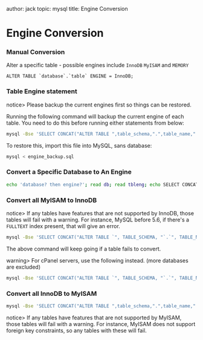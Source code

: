 author: jack
topic: mysql
title: Engine Conversion


Engine Conversion
=================

### Manual Conversion ###

Alter a specific table - possible engines include `InnoDB` `MyISAM` and `MEMORY`

```mysql
ALTER TABLE `database`.`table` ENGINE = InnoDB;
```

### Table Engine statement ###

notice> Please backup the current engines first so things can be restored.

Running the following command will backup the current engine of each table. You need to do this before running either statements from below:

```bash
mysql -Bse 'SELECT CONCAT("ALTER TABLE ",table_schema,".",table_name," ENGINE=",Engine,";") FROM information_schema.tables WHERE table_schema NOT IN("mysql","information_schema","performance_schema");' > engine_backup.sql
```

To restore this, import this file into MySQL, sans database:

```bash
mysql < engine_backup.sql
```

### Convert a Specific Database to An Engine ###

```bash
echo 'database? then engine?'; read db; read tbleng; echo SELECT CONCAT\(\"ALTER TABLE \`\", TABLE_SCHEMA, \"\`.\`\", TABLE_NAME, \"\` ENGINE = ${tbleng}\;\"\) FROM information_schema.TABLES WHERE Engine NOT LIKE \"${tbleng}\" AND TABLE_SCHEMA = \"${db}\"\;|mysql -Bs|mysql -f
```

### Convert all MyISAM to InnoDB ###

notice> If any tables have features that are not supported by InnoDB, those tables will fail with a warning. For instance, MySQL before 5.6, if there's a `FULLTEXT` index present, that will give an error.

```bash
mysql -Bse 'SELECT CONCAT("ALTER TABLE `", TABLE_SCHEMA, "`.`", TABLE_NAME, "` ENGINE = InnoDB;") FROM information_schema.TABLES WHERE Engine = "MyISAM" AND TABLE_SCHEMA NOT IN ("mysql", "performance_schema", "information_schema");'|mysql -f
```

The above command will keep going if a table fails to convert.

warning> For cPanel servers, use the following instead. (more databases are excluded)

```bash
mysql -Bse 'SELECT CONCAT("ALTER TABLE `", TABLE_SCHEMA, "`.`", TABLE_NAME, "` ENGINE = InnoDB;") FROM information_schema.TABLES WHERE Engine = "MyISAM" AND TABLE_SCHEMA NOT LIKE "logaholicDB%" AND TABLE_SCHEMA NOT IN ("mysql", "performance_schema", "information_schema", "roundcube", "eximstats", "modsec", "whmxfer", "cphulkd", "leechprotect");'|mysql -f
```

### Convert all InnoDB to MyISAM ###

```bash
mysql -Bse 'SELECT CONCAT("ALTER TABLE ",table_schema,".",table_name," ENGINE=MyISAM;") FROM information_schema.tables WHERE table_schema NOT IN ("mysql","information_schema","performance_schema") AND Engine = "InnoDB";' | mysql -Bs
```
notice> If any tables have features that are not supported by MyISAM, those tables will fail with a warning. For instance, MyISAM does not support foreign key constraints, so any tables with these will fail.